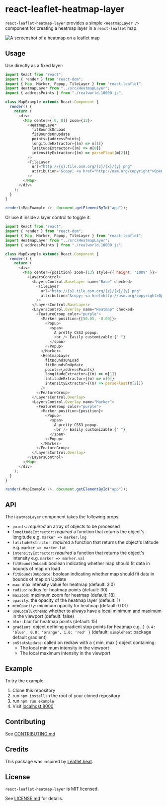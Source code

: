 # react-leaflet-heatmap-layer

`react-leaflet-heatmap-layer` provides a simple `<HeatmapLayer />` component for creating a heatmap layer in a `react-leaflet` map.

![A screenshot of a heatmap on a leaflet map](../master/screenshot.jpg?raw=true)

## Usage

Use directly as a fixed layer:

```js
import React from "react";
import { render } from "react-dom";
import { Map, Marker, Popup, TileLayer } from "react-leaflet";
import HeatmapLayer from "../src/HeatmapLayer";
import { addressPoints } from "./realworld.10000.js";

class MapExample extends React.Component {
  render() {
    return (
      <div>
        <Map center={[0, 0]} zoom={13}>
          <HeatmapLayer
            fitBoundsOnLoad
            fitBoundsOnUpdate
            points={addressPoints}
            longitudeExtractor={(m) => m[1]}
            latitudeExtractor={(m) => m[0]}
            intensityExtractor={(m) => parseFloat(m[2])}
          />
          <TileLayer
            url="http://{s}.tile.osm.org/{z}/{x}/{y}.png"
            attribution='&copy; <a href="http://osm.org/copyright">OpenStreetMap</a> contributors'
          />
        </Map>
      </div>
    );
  }
}

render(<MapExample />, document.getElementById("app"));
```

Or use it inside a layer control to toggle it:

```js
import React from "react";
import { render } from "react-dom";
import { Map, Marker, Popup, TileLayer } from "react-leaflet";
import HeatmapLayer from "../src/HeatmapLayer";
import { addressPoints } from "./realworld.10000.js";

class MapExample extends React.Component {
  render() {
    return (
      <div>
        <Map center={position} zoom={13} style={{ height: "100%" }}>
          <LayersControl>
            <LayersControl.BaseLayer name="Base" checked>
              <TileLayer
                url="http://{s}.tile.osm.org/{z}/{x}/{y}.png"
                attribution="&copy; <a href=http://osm.org/copyright>OpenStreetMap</a> contributors"
              />
            </LayersControl.BaseLayer>
            <LayersControl.Overlay name="Heatmap" checked>
              <FeatureGroup color="purple">
                <Marker position={[50.05, -0.09]}>
                  <Popup>
                    <span>
                      A pretty CSS3 popup.
                      <br /> Easily customizable.{" "}
                    </span>
                  </Popup>
                </Marker>
                <HeatmapLayer
                  fitBoundsOnLoad
                  fitBoundsOnUpdate
                  points={addressPoints}
                  longitudeExtractor={(m) => m[1]}
                  latitudeExtractor={(m) => m[0]}
                  intensityExtractor={(m) => parseFloat(m[2])}
                />
              </FeatureGroup>
            </LayersControl.Overlay>
            <LayersControl.Overlay name="Marker">
              <FeatureGroup color="purple">
                <Marker position={position}>
                  <Popup>
                    <span>
                      A pretty CSS3 popup.
                      <br /> Easily customizable.{" "}
                    </span>
                  </Popup>
                </Marker>
              </FeatureGroup>
            </LayersControl.Overlay>
          </LayersControl>
        </Map>
      </div>
    );
  }
}

render(<MapExample />, document.getElementById("app"));
```

## API

The `HeatmapLayer` component takes the following props:

- `points`: _required_ an array of objects to be processed
- `longitudeExtractor`: _required_ a function that returns the object's longitude e.g. `marker => marker.lng`
- `latitudeExtractor`: _required_ a function that returns the object's latitude e.g. `marker => marker.lat`
- `intensityExtractor`: _required_ a function that returns the object's intensity e.g. `marker => marker.val`
- `fitBoundsOnLoad`: boolean indicating whether map should fit data in bounds of map on load
- `fitBoundsOnUpdate`: boolean indicating whether map should fit data in bounds of map on Update
- `max`: max intensity value for heatmap (default: 3.0)
- `radius`: radius for heatmap points (default: 30)
- `maxZoom`: maximum zoom for heatmap (default: 18)
- `opacity`: the opacity of the heatmap layer (default: 1)
- `minOpacity`: minimum opacity for heatmap (default: 0.01)
- `useLocalExtrema`: whether to always have a local minimum and maximum in the viewport (default: false)
- `blur`: blur for heatmap points (default: 15)
- `gradient`: object defining gradient stop points for heatmap e.g. `{ 0.4: 'blue', 0.8: 'orange', 1.0: 'red' }` (default: `simpleheat` package default gradient)
- `onStatsUpdate`: called on redraw with a { min, max } object containing:
  - The local minimum intensity in the viewport
  - The local maximum intensity in the viewport

## Example

To try the example:

1. Clone this repository
2. run `npm install` in the root of your cloned repository
3. run `npm run example`
4. Visit [localhost:8000](http://localhost:8000)

## Contributing

See [CONTRIBUTING.md](https://www.github.com/OpenGov/react-leaflet-heatmap-layer/blob/master/CONTRIBUTING.md)

## Credits

This package was inspired by [Leaflet.heat](https://github.com/Leaflet/Leaflet.heat).

## License

`react-leaflet-heatmap-layer` is MIT licensed.

See [LICENSE.md](https://www.github.com/OpenGov/react-leaflet-heatmap-layer/blob/master/LICENSE.md) for details.
